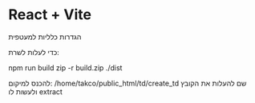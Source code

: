 # React + Vite

הגדרות כלליות למעטפית

כדי לעלות לשרת:

npm run build 
zip -r build.zip ./dist

להכנס למיקום:
/home/takco/public_html/td/create_td
שם להעלות את הקובץ ולעשות לו extract